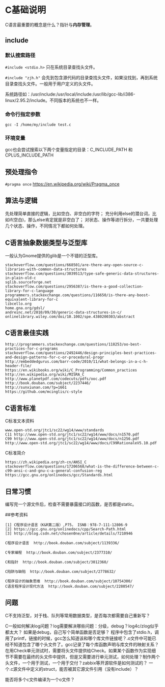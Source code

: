 # C基础说明

C语言最重要的概念是什么？指针与**内存管理**。

## include

### 默认搜索路径
`#include <stdio.h>` 只在系统目录查找头文件。

`#include "zjh.h"` 会先到包含源代码的目录查找头文件，如果没找到，再到系统目录查找头文件。一般用于用户定义的头文件。

系统路径如：/usr/include:/usr/local/include:/usr/lib/gcc-lib/i386-linux/2.95.2/include。不同版本的系统也不一样。

### 命令行指定参数

`gcc -I /home/my/include test.c`

### 环境变量

gcc也会尝试搜索以下两个变量指定的目录：C_INCLUDE_PATH 和 CPLUS_INCLUDE_PATH

## 预处理指令

`#pragma once` https://en.wikipedia.org/wiki/Pragma_once

## 算法与逻辑

先处理简单直接的逻辑，比如空白、非空白的字符；
充分利用else的潜台词，比如if(空白)，那么else肯定就是非空白了；
对状态、操作等进行拆分，一共要处理几个状态、操作，不同情况下都如何处理。

## C语言抽象数据类型与泛型库

一般认为Gnome提供的glib是一个不错的泛型库。

	stackoverflow.com/questions/668501/are-there-any-open-source-c-libraries-with-common-data-structures
	stackoverflow.com/questions/3039513/type-safe-generic-data-structures-in-plain-old-c
	sglib.sourceforge.net
	stackoverflow.com/questions/2956387/is-there-a-good-collection-library-for-c-language
	programmers.stackexchange.com/questions/116650/is-there-any-boost-equivalent-library-for-c
	libcello.org
	home.gna.org/gdsl/
	andreinc.net/2010/09/30/generic-data-structures-in-c/
	onlinelibrary.wiley.com/doi/10.1002/spe.4380200303/abstract

## C语言最佳实践

	http://programmers.stackexchange.com/questions/118253/oo-best-practices-for-c-programs
	stackoverflow.com/questions/2492446/design-principles-best-practices-and-design-patterns-for-c-or-procedural-progr
	http://embeddedgurus.com/barr-code/2010/11/what-belongs-in-a-c-h-header-file/
	https://en.wikibooks.org/wiki/C_Programming/Common_practices
	http://en.wikipedia.org/wiki/MISRA_C
	http://www.planetpdf.com/codecuts/pdfs/ooc.pdf  http://book.douban.com/subject/2237446/
	http://sunxiunan.com/?p=1661
	https://github.com/mcinglis/c-style

## C语言标准

C标准文本资料

	www.open-std.org/jtc1/sc22/wg14/www/standards
	C11 http://www.open-std.org/jtc1/sc22/wg14/www/docs/n1570.pdf
	C99 http://www.open-std.org/jtc1/sc22/wg14/www/docs/n1256.pdf
	http://www.open-std.org/jtc1/sc22/wg14/www/docs/C99RationaleV5.10.pdf

C标准简介

	https://zh.wikipedia.org/zh-cn/ANSI_C
	stackoverflow.com/questions/17206568/what-is-the-difference-between-c-c99-ansi-c-and-gnu-c-a-general-confusion-reg
	https://gcc.gnu.org/onlinedocs/gcc/Standards.html

## 日常习惯

编写完一个源文件后，检查不需要暴露接口的函数，是否都是static。


##参考资料

	[1] C程序设计语言（K&R第二版）,P75， ISNB：978-7-111-12806-9
	[2] https://gcc.gnu.org/onlinedocs/cpp/Search-Path.html
	[3] http://blog.csdn.net/chosen0ne/article/details/7210946

	C程序设计语言  http://book.douban.com/subject/1139336/

	C专家编程  http://book.douban.com/subject/2377310/

	C和指针  http://book.douban.com/subject/3012360/

	C陷阱与缺陷  http://book.douban.com/subject/2778632/

	C程序设计的抽象思维  http://book.douban.com/subject/10754300/
	C语言程序设计现代方法  http://book.douban.com/subject/2280547/


## 问题

C不支持泛型，对于栈、队列等常用数据类型，是否每次都需要自己重新写？

C一般如何解决log问题？log需要解决哪些问题：分级，debug？log4c/zlog似乎都太大？
如果是debug，自己写个简单函数是否足够？
程序中包含了stdio.h，调用了printf，链接的时候，gcc怎么知道该和哪个库文件链接呢？.o文件中可能已经不知道包含了哪个头文件了。gcc记录了每个库函数声明与库文件的映射关系？
在用Check单元测试时，需要将头文件提供给Check。如果某个函数作为实现细节不需要在最终的头文件中提供，但是又需要进行单元测试，如何处理？制作两个头文件，一个用于测试，一个用于交付？zabbix等开源软件是如何测试的？
一个.c源文件中定义的struct，能否被其它源文件引用（没有include）？

能否将多个c文件编译为一个o文件？

